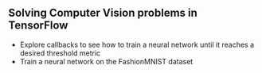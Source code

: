 
## Solving Computer Vision problems in TensorFlow

- Explore callbacks to see how to train a neural network until it reaches a desired threshold metric
- Train a neural network on the FashionMNIST dataset

